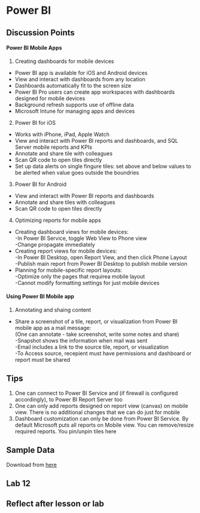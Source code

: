 # Power BI

## Discussion Points
#### Power BI Mobile Apps
1. Creating dashboards for mobile devices  
- Power BI app is available for iOS and Android devices  
- View and interact with dashboards from any location  
- Dashboards automatically fit to the screen size  
- Power BI Pro users can create app workspaces with dashboards designed for mobile devices  
- Background refresh supports use of offline data  
- Microsoft Intune for managing apps and devices  
2. Power BI for iOS  
- Works with iPhone, iPad, Apple Watch  
- View and interact with Power BI reports and dashboards, and SQL Server mobile reports and KPIs  
- Annotate and share tile with colleagues  
- Scan QR code to open tiles directly  
- Set up data alerts on single fingure tiles: set above and below values to be alerted when value goes outside the boundries  
3. Power BI for Android  
- View and interact with Power BI reports and dashboards  
- Annotate and share tiles with colleagues  
- Scan QR code to open tiles directly  
4. Optimizing reports for mobile apps  
- Creating dashboard views for mobile devices:  
-In Power BI Service, toggle Web View to Phone view  
-Change propagate immediately  
- Creating report views for mobile devices:  
-In Power BI Desktop, open Report View, and then click Phone Layout  
-Publish main report from Power BI Desktop to publish mobile version  
- Planning for mobile-specific report layouts:  
-Optimize only the pages that requirea mobile layout  
-Cannot modify formatting settings for just mobile devices 

#### Using Power BI Mobile app  
1. Annotating and shaing content  
- Share a screenshot of a tile, report, or visualization from Power BI mobile app as a mail message:  
(One can annotate - take screenshot, write some notes and share)  
-Snapshot shows the information when mail was sent  
-Email includes a link to the source tile, report, or visualization  
-To Access source, recepient must have permissions and dashboard or report must be shared   

## Tips
1. One can connect to Power BI Service and (if firewall is configured accordingly), to Power BI Report Server too  
2. One can only add reports designed on report view (canvas) on mobile view. There is no additional changes that we can do just for mobile  
3. Dashboard customization can only be done from Power BI Service. By default Microsoft puts all reports on Mobile view. You can remove/resize required reports. You pin/unpin tiles here  



## Sample Data
Download from [here](https://docs.microsoft.com/en-us/power-bi/create-reports/sample-datasets)

## Lab 12


## Reflect after lesson or lab


